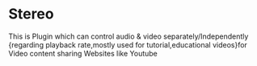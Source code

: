 # Stereo
This is Plugin which can control audio &amp; video separately/Independently {regarding playback rate,mostly used for tutorial,educational videos}for Video content sharing Websites like Youtube
